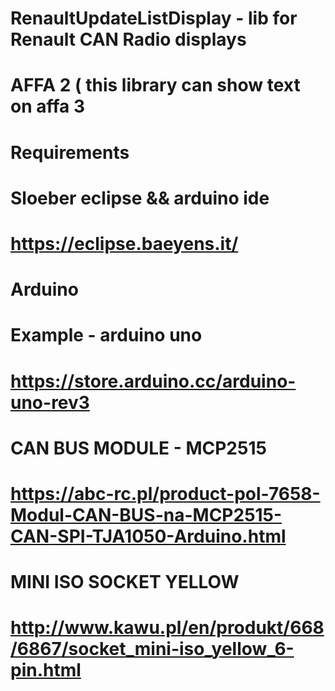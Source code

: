 # RenaultUpdateListDisplay - lib for Renault CAN Radio displays
# AFFA 2 ( this library can show text on affa 3

# Requirements

# Sloeber eclipse && arduino ide
# https://eclipse.baeyens.it/

# Arduino 
# Example - arduino uno 
# https://store.arduino.cc/arduino-uno-rev3
  
# CAN BUS MODULE - MCP2515
# https://abc-rc.pl/product-pol-7658-Modul-CAN-BUS-na-MCP2515-CAN-SPI-TJA1050-Arduino.html

# MINI ISO SOCKET YELLOW 
# http://www.kawu.pl/en/produkt/668/6867/socket_mini-iso_yellow_6-pin.html
